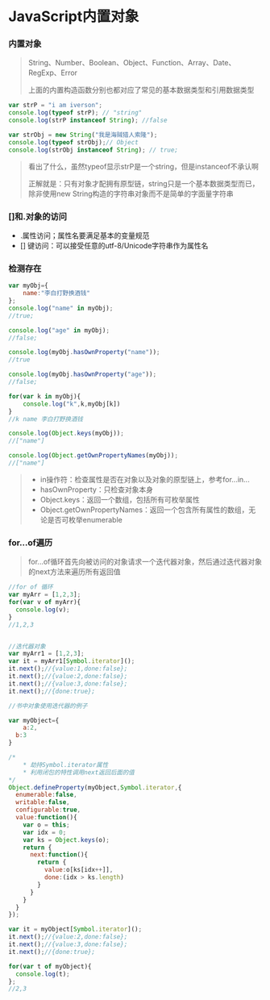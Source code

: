 # JavaScript内置对象

### 内置对象

> String、Number、Boolean、Object、Function、Array、Date、RegExp、Error
>
> 上面的内置构造函数分别也都对应了常见的基本数据类型和引用数据类型

```javascript
var strP = "i am iverson";
console.log(typeof strP); // "string"
console.log(strP instanceof String); //false

var strObj = new String("我是海贼猎人索隆");
console.log(typeof strObj);// Object
console.log(strObj instanceof String); // true;
```

> 看出了什么，虽然typeof显示strP是一个string，但是instanceof不承认啊
>
> 正解就是：只有对象才配拥有原型链，string只是一个基本数据类型而已，除非使用new String构造的字符串对象而不是简单的字面量字符串

### []和.对象的访问

+ .属性访问；属性名要满足基本的变量规范
+ [] 键访问：可以接受任意的utf-8/Unicode字符串作为属性名

### 检测存在

```javascript
var myObj={
	name:"李白打野换酒钱"
};
console.log("name" in myObj);
//true;

console.log("age" in myObj);
//false;

console.log(myObj.hasOwnProperty("name"));
//true

console.log(myObj.hasOwnProperty("age"));
//false;

for(var k in myObj){
	console.log("k",k,myObj[k])
}
//k name 李白打野换酒钱

console.log(Object.keys(myObj));
//["name"]

console.log(Object.getOwnPropertyNames(myObj));
//["name"]
```

> + in操作符：检查属性是否在对象以及对象的原型链上，参考for...in...
> + hasOwnProperty：只检查对象本身
> + Object.keys：返回一个数组，包括所有可枚举属性
> + Object.getOwnPropertyNames：返回一个包含所有属性的数组，无论是否可枚举enumerable

### for...of遍历

> for...of循环首先向被访问的对象请求一个迭代器对象，然后通过迭代器对象的next方法来遍历所有返回值

```javascript
//for of 循环
var myArr = [1,2,3];
for(var v of myArr){
  console.log(v);
}
//1,2,3


//迭代器对象
var myArr1 = [1,2,3];
var it = myArr1[Symbol.iterator]();
it.next();//{value:1,done:false};
it.next();//{value:2,done:false};
it.next();//{value:3,done:false};
it.next();//{done:true};

//书中对象使用迭代器的例子

var myObject={
	a:2,
  b:3
}

/*
	* 劫持Symbol.iterator属性
	* 利用闭包的特性调用next返回后面的值
*/
Object.defineProperty(myObject,Symbol.iterator,{
  enumerable:false,
  writable:false,
  configurable:true,
  value:function(){
    var o = this;
    var idx = 0;
    var ks = Object.keys(o);
    return {
      next:function(){
        return {
          value:o[ks[idx++]],
          done:(idx > ks.length)
        }
      }
    }
  }
});

var it = myObject[Symbol.iterator]();
it.next();//{value:2,done:false};
it.next();//{value:3,done:false};
it.next();//{done:true};

for(var t of myObject){
  console.log(t);
};
//2,3
```



































